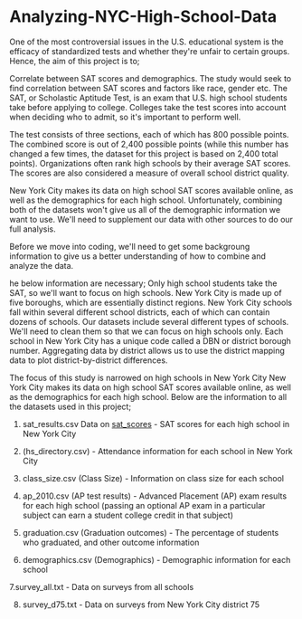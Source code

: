 # Analyzing-NYC-High-School-Data
One of the most controversial issues in the U.S. educational system is the efficacy of standardized tests and whether they're unfair to certain groups. Hence, the aim of this project is to;

Correlate between SAT scores and demographics. The study would seek to find correlation between SAT scores and factors like race, gender etc.
The SAT, or Scholastic Aptitude Test, is an exam that U.S. high school students take before applying to college. Colleges take the test scores into account when deciding who to admit, so it's important to perform well.

The test consists of three sections, each of which has 800 possible points. The combined score is out of 2,400 possible points (while this number has changed a few times, the dataset for this project is based on 2,400 total points). Organizations often rank high schools by their average SAT scores. The scores are also considered a measure of overall school district quality.

New York City makes its data on high school SAT scores available online, as well as the demographics for each high school. Unfortunately, combining both of the datasets won't give us all of the demographic information we want to use. We'll need to supplement our data with other sources to do our full analysis.

Before we move into coding, we'll need to get some backgroung information to give us a better understanding of how to combine and analyze the data.

he below information are necessary;
Only high school students take the SAT, so we'll want to focus on high schools.
New York City is made up of five boroughs, which are essentially distinct regions.
New York City schools fall within several different school districts, each of which can contain dozens of schools.
Our datasets include several different types of schools. We'll need to clean them so that we can focus on high schools only.
Each school in New York City has a unique code called a DBN or district borough number.
Aggregating data by district allows us to use the district mapping data to plot district-by-district differences.

The focus of this study is narrowed on high schools in New York City
New York City makes its data on high school SAT scores available online, as well as the demographics for each high school. Below are the information to all the datasets used in this project;


1. sat_results.csv  Data on [sat_scores](https://data.cityofnewyork.us/Education/2010-AP-College-Board-School-Level-Results/itfs-ms3e) - SAT scores for each high school in New York City

2. (hs_directory.csv) - Attendance information for each school in New York City

3. class_size.csv (Class Size) - Information on class size for each school

4. ap_2010.csv (AP test results) - Advanced Placement (AP) exam results for each high school (passing an optional AP exam in a particular subject can earn a student college credit in that subject)

5. graduation.csv (Graduation outcomes) - The percentage of students who graduated, and other outcome information

6. demographics.csv (Demographics) - Demographic information for each school

7.survey_all.txt - Data on surveys from all schools

8. survey_d75.txt - Data on surveys from New York City district 75
